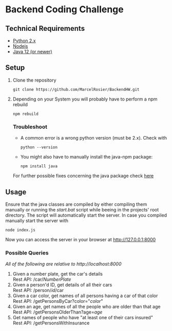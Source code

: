 # Backend Coding Challenge

## Technical Requirements
- [Python 2.x](https://www.python.org/downloads/)
- [Nodejs](https://nodejs.dev/)
- [Java 12 (or newer)](https://www.oracle.com/de/java/technologies/javase-downloads.html)

## Setup
1. Clone the repository 
      ```
      git clone https://github.com/MarcelRosier/BackendHW.git
      ```
2. Depending on your System you will probably have to perform a npm rebuild
      ```
      npm rebuild
      ```
   ### Troubleshoot
   - A common error is a wrong python version (must be 2.x).
   Check with 
      ```
      python --version
      ```
   - You might also have to manually install the java-npm package:
      ```
      npm install java
      ```
   For further possible fixes concerning the java package check [here](https://www.npmjs.com/package/java)

## Usage
Ensure that the java classes are compiled by either compiling them manually or running the *start.bat* script while beeing in the projects' root directory.
The script will automatically start the server. In case you compiled manually start the server with
```
node index.js
```

Now you can access the server in your browser at http://127.0.0.1:8000

### Possible Queries
*All of the following are relative to http://localhost:8000*
1. Given a number plate, get the car's details\
   Rest API: /car/*NumberPlate*
2. Given a person'd ID, get details of all their cars\
   Rest API: /person/*id*/car
3. Given a car color, get names of all persons having a car of that color\
   Rest API: /getPersonsByCar?color="*color*"
4. Given an age, get names of all the people who are older than that age\
   Rest API: /getPersonsOlderThan?age=*age*
5. Get names of people who have "at least one of their cars insured"\
   Rest API: /getPersonsWithInsurance
 

